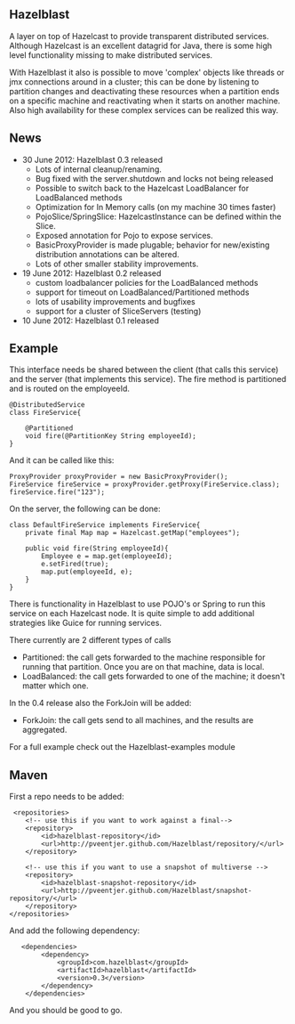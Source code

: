 Hazelblast
-------------------------
A layer on top of Hazelcast to provide transparent distributed services. Although Hazelcast is an excellent datagrid
for Java, there is some high level functionality missing to make distributed services.

With Hazelblast it also is possible to move 'complex' objects like threads or jmx connections around in a cluster;
this can be done by listening to partition changes and deactivating these resources when a partition ends on a specific
 machine and reactivating when it starts on another machine. Also high availability for these complex services can
 be realized this way.

News
-------------------------
* 30 June 2012: Hazelblast 0.3 released
    - Lots of internal cleanup/renaming.
    - Bug fixed with the server.shutdown and locks not being released
    - Possible to switch back to the Hazelcast LoadBalancer for LoadBalanced methods
    - Optimization for In Memory calls (on my machine 30 times faster)
    - PojoSlice/SpringSlice: HazelcastInstance can be defined within the Slice.
    - Exposed annotation for Pojo to expose services.
    - BasicProxyProvider is made plugable; behavior for new/existing distribution annotations can be altered.
    - Lots of other smaller stability improvements.
* 19 June 2012: Hazelblast 0.2 released
    - custom loadbalancer policies for the LoadBalanced methods
    - support for timeout on LoadBalanced/Partitioned methods
    - lots of usability improvements and bugfixes
    - support for a cluster of SliceServers (testing)
* 10 June 2012: Hazelblast 0.1 released

Example
-------------------------
This interface needs be shared between the client (that calls this service) and the server (that implements
this service). The fire method is partitioned and is routed on the employeeId.

    @DistributedService
    class FireService{

        @Partitioned
        void fire(@PartitionKey String employeeId);
    }

And it can be called like this:

    ProxyProvider proxyProvider = new BasicProxyProvider();
    FireService fireService = proxyProvider.getProxy(FireService.class);
    fireService.fire("123");

On the server, the following can be done:

    class DefaultFireService implements FireService{
        private final Map map = Hazelcast.getMap("employees");

        public void fire(String employeeId){
            Employee e = map.get(employeeId);
            e.setFired(true);
            map.put(employeeId, e);
        }
    }

There is functionality in Hazelblast to use POJO's or Spring to run this service on each Hazelcast node. It
is quite simple to add additional strategies like Guice for running services.

There currently are 2 different types of calls

* Partitioned: the call gets forwarded to the machine responsible for running that partition. Once you are
on that machine, data is local.
* LoadBalanced: the call gets forwarded to one of the machine; it doesn't matter which one.

In the 0.4 release also the ForkJoin will be added:
* ForkJoin: the call gets send to all machines, and the results are aggregated.

For a full example check out the Hazelblast-examples module

Maven
-------------------------
First a repo needs to be added:

     <repositories>
        <!-- use this if you want to work against a final-->
        <repository>
            <id>hazelblast-repository</id>
            <url>http://pveentjer.github.com/Hazelblast/repository/</url>
        </repository>

        <!-- use this if you want to use a snapshot of multiverse -->
        <repository>
            <id>hazelblast-snapshot-repository</id>
            <url>http://pveentjer.github.com/Hazelblast/snapshot-repository/</url>
        </repository>
    </repositories>


And add the following dependency:

       <dependencies>
            <dependency>
                <groupId>com.hazelblast</groupId>
                <artifactId>hazelblast</artifactId>
                <version>0.3</version>
            </dependency>
        </dependencies>

And you should be good to go.